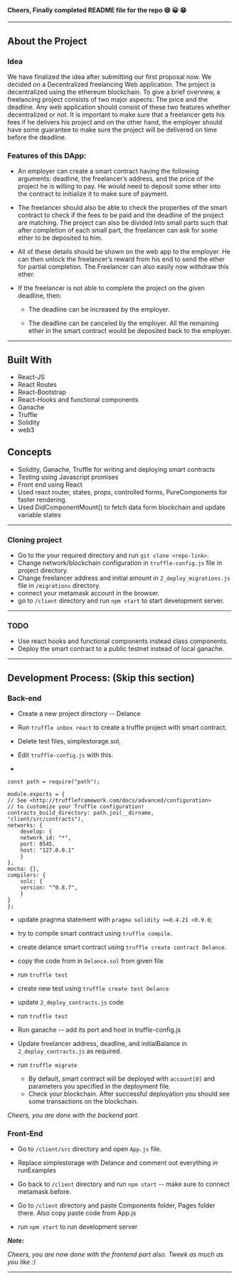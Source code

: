 #### Cheers, Finally completed README file for the repo 😄 😀 😁

---
## About the Project

### Idea
We have finalized the idea after submitting our first proposal now. We decided on a Decentralized freelancing Web application. The project is decentralized using the ethereum blockchain. To give a brief overview, a freelancing project consists of two major aspects: The price and the deadline. Any web application should consist of these two features whether decentralized or not. It is important to make sure that a freelancer gets his fees if he delivers his project and on the other hand, the employer should have some guarantee to make sure the project will be delivered on time before the deadline.

### Features of this DApp:

- An employer can create a smart contract having the following arguments: deadline, the freelancer’s address, and the price of the project he is willing to pay. He would need to deposit some ether into the contract to initialize it to make sure of payment.

- The freelancer should also be able to check the properties of the smart contract to check if the fees to be paid and the deadline of the project are matching. The project can also be divided into small parts such that after completion of each small part, the freelancer can ask for some ether to be deposited to him.

- All of these details should be shown on the web app to the employer. He can then unlock the freelancer’s reward from his end to send the ether for partial completion. The Freelancer can also easily now withdraw this ether.

- If the freelancer is not able to complete the project on the given deadline, then:
    - The deadline can be increased by the employer.

    - The deadline can be canceled by the employer. All the remaining ether in the smart contract would be deposited back to the employer.

---

## Built With

- React-JS
- React Routes
- React-Bootstrap
- React-Hooks and functional components
- Ganache
- Truffle
- Solidity
- web3

## Concepts

- Solidity, Ganache, Truffle for writing and deploying smart contracts
- Testing using Javascript promises
- Front end using React
- Used react router, states, props, controlled forms, PureComponents for faster rendering.
- Used DidComponentMount() to fetch data form blockchain and update variable states
---

### Cloning project

- Go to the your required directory and run `git clone <repo-link>`.
- Change network/blockchain configuration in `truffle-config.js` file in project directory.
- Change freelancer address and initial amount in `2_deploy_migrations.js` file in `/migrations` directory.
- connect your metamask account in the browser.
- go to `/client` directory and run `npm start` to start development server.
---

### TODO
- Use react hooks and functional components instead class components.
- Deploy the smart contract to a public testnet instead of local ganache.
---

## Development Process: (Skip this section)

### Back-end
- Create a new project directory -- Delance
- Run `truffle unbox react` to create a truffle project with smart contract.
- Delete test files, simplestorage.sol,

- Edit `truffle-config.js` with this.
-

    const path = require("path");

    module.exports = {
    // See <http://truffleframework.com/docs/advanced/configuration>
    // to customize your Truffle configuration!
    contracts_build_directory: path.joi(__dirname, "client/src/contracts"),
    networks: {
        develop: {
        network_id: "*",
        port: 8545,
        host: "127.0.0.1"
        }
    },
    mocha: {},
    compilers: {
        solc: {
        version: "^0.8.7",
        }
    }
    };

- update pragrma statement with `pragma solidity >=0.4.21 <0.9.0`;
- try to compile smart contract using `truffle compile`.

- create delance smart contract using `truffle create contract Delance`.
- copy the code from in `Delance.sol` from given file
- run `truffle test`
- create new test using `truffle create test Delance`
- update `2_deploy_contracts.js` code
- run `truffle test`
- Run ganache -- add its port and host in truffle-config.js
- Update freelancer address, deadline, and initialBalance in `2_deploy_contracts.js` as required.
- run `truffle migrate`
  - By default, smart contract will be deployed with `account[0]` and parameters you specified in the deployment file.
  - Check your blockchain. After successful deployation you should see some transactions on the blockchain.

*Cheers, you are done with the backend part.*

### Front-End

- Go to `/client/src` directory and open `App.js` file.
- Replace simplestorage with Delance and comment out everything *in* runExamples
- Go back to `/client` directory and run `npm start` -- make sure to connect metamask before.

- Go to `/client` directory and paste Components folder, Pages folder there. Also copy paste code from App.js
- run `npm start` to run development server

***Note:***

*Cheers, you are now done with the frontend part also. Tweek as much as you like :)*

---
